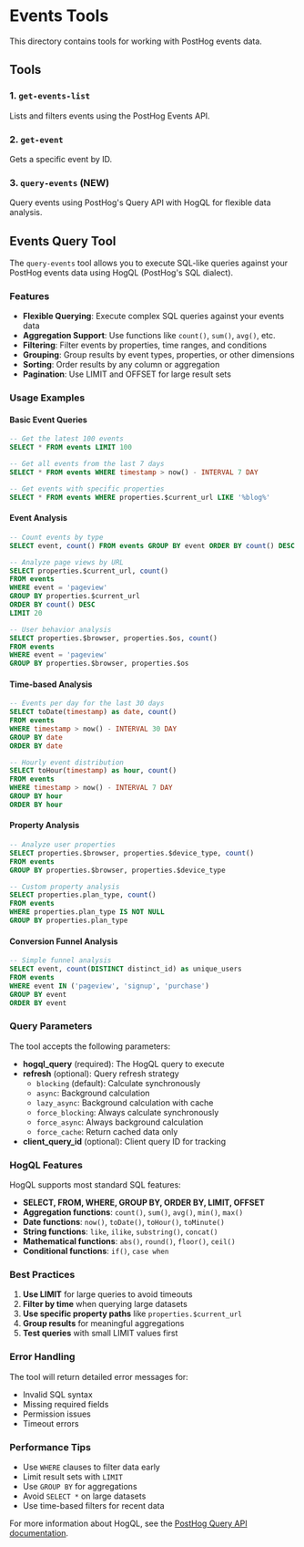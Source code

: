 # Events Tools

This directory contains tools for working with PostHog events data.

## Tools

### 1. `get-events-list`
Lists and filters events using the PostHog Events API.

### 2. `get-event` 
Gets a specific event by ID.

### 3. `query-events` (NEW)
Query events using PostHog's Query API with HogQL for flexible data analysis.

## Events Query Tool

The `query-events` tool allows you to execute SQL-like queries against your PostHog events data using HogQL (PostHog's SQL dialect).

### Features

- **Flexible Querying**: Execute complex SQL queries against your events data
- **Aggregation Support**: Use functions like `count()`, `sum()`, `avg()`, etc.
- **Filtering**: Filter events by properties, time ranges, and conditions
- **Grouping**: Group results by event types, properties, or other dimensions
- **Sorting**: Order results by any column or aggregation
- **Pagination**: Use LIMIT and OFFSET for large result sets

### Usage Examples

#### Basic Event Queries

```sql
-- Get the latest 100 events
SELECT * FROM events LIMIT 100

-- Get all events from the last 7 days
SELECT * FROM events WHERE timestamp > now() - INTERVAL 7 DAY

-- Get events with specific properties
SELECT * FROM events WHERE properties.$current_url LIKE '%blog%'
```

#### Event Analysis

```sql
-- Count events by type
SELECT event, count() FROM events GROUP BY event ORDER BY count() DESC LIMIT 10

-- Analyze page views by URL
SELECT properties.$current_url, count() 
FROM events 
WHERE event = 'pageview' 
GROUP BY properties.$current_url 
ORDER BY count() DESC 
LIMIT 20

-- User behavior analysis
SELECT properties.$browser, properties.$os, count() 
FROM events 
WHERE event = 'pageview' 
GROUP BY properties.$browser, properties.$os
```

#### Time-based Analysis

```sql
-- Events per day for the last 30 days
SELECT toDate(timestamp) as date, count() 
FROM events 
WHERE timestamp > now() - INTERVAL 30 DAY 
GROUP BY date 
ORDER BY date

-- Hourly event distribution
SELECT toHour(timestamp) as hour, count() 
FROM events 
WHERE timestamp > now() - INTERVAL 7 DAY 
GROUP BY hour 
ORDER BY hour
```

#### Property Analysis

```sql
-- Analyze user properties
SELECT properties.$browser, properties.$device_type, count() 
FROM events 
GROUP BY properties.$browser, properties.$device_type

-- Custom property analysis
SELECT properties.plan_type, count() 
FROM events 
WHERE properties.plan_type IS NOT NULL 
GROUP BY properties.plan_type
```

#### Conversion Funnel Analysis

```sql
-- Simple funnel analysis
SELECT event, count(DISTINCT distinct_id) as unique_users 
FROM events 
WHERE event IN ('pageview', 'signup', 'purchase') 
GROUP BY event 
ORDER BY event
```

### Query Parameters

The tool accepts the following parameters:

- **hogql_query** (required): The HogQL query to execute
- **refresh** (optional): Query refresh strategy
  - `blocking` (default): Calculate synchronously
  - `async`: Background calculation
  - `lazy_async`: Background calculation with cache
  - `force_blocking`: Always calculate synchronously
  - `force_async`: Always background calculation
  - `force_cache`: Return cached data only
- **client_query_id** (optional): Client query ID for tracking

### HogQL Features

HogQL supports most standard SQL features:

- **SELECT, FROM, WHERE, GROUP BY, ORDER BY, LIMIT, OFFSET**
- **Aggregation functions**: `count()`, `sum()`, `avg()`, `min()`, `max()`
- **Date functions**: `now()`, `toDate()`, `toHour()`, `toMinute()`
- **String functions**: `like`, `ilike`, `substring()`, `concat()`
- **Mathematical functions**: `abs()`, `round()`, `floor()`, `ceil()`
- **Conditional functions**: `if()`, `case when`

### Best Practices

1. **Use LIMIT** for large queries to avoid timeouts
2. **Filter by time** when querying large datasets
3. **Use specific property paths** like `properties.$current_url`
4. **Group results** for meaningful aggregations
5. **Test queries** with small LIMIT values first

### Error Handling

The tool will return detailed error messages for:
- Invalid SQL syntax
- Missing required fields
- Permission issues
- Timeout errors

### Performance Tips

- Use `WHERE` clauses to filter data early
- Limit result sets with `LIMIT`
- Use `GROUP BY` for aggregations
- Avoid `SELECT *` on large datasets
- Use time-based filters for recent data

For more information about HogQL, see the [PostHog Query API documentation](https://posthog.com/docs/api/query). 